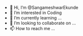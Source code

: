 - 👋 Hi, I’m @SangameshwarEkunde
- 👀 I’m interested in Coding
- 🌱 I’m currently learning ...
- 💞️ I’m looking to collaborate on ...
- 📫 How to reach me ...

<!---
SangameshwarEkunde/SangameshwarEkunde is a ✨ special ✨ repository because its `README.md` (this file) appears on your GitHub profile.
You can click the Preview link to take a look at your changes.
--->
